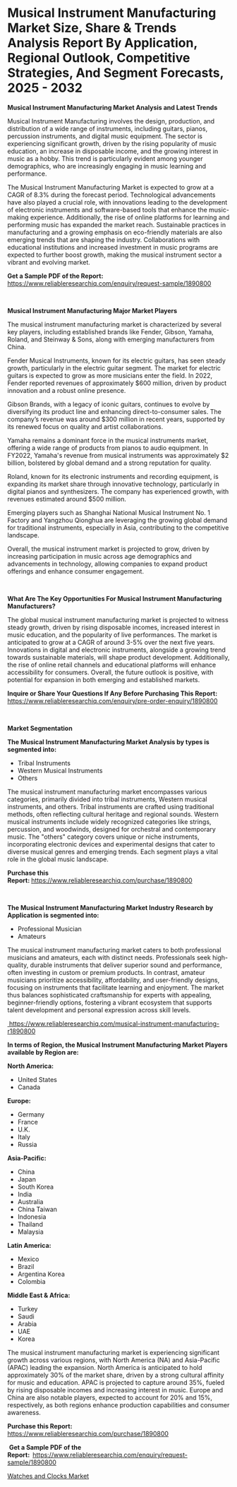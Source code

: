 <p><h1>Musical Instrument Manufacturing Market Size, Share & Trends Analysis Report By Application, Regional Outlook, Competitive Strategies, And Segment Forecasts, 2025 - 2032</h1></p><p><strong>Musical Instrument Manufacturing Market Analysis and Latest Trends</strong></p>
<p><p>Musical Instrument Manufacturing involves the design, production, and distribution of a wide range of instruments, including guitars, pianos, percussion instruments, and digital music equipment. The sector is experiencing significant growth, driven by the rising popularity of music education, an increase in disposable income, and the growing interest in music as a hobby. This trend is particularly evident among younger demographics, who are increasingly engaging in music learning and performance.</p><p>The Musical Instrument Manufacturing Market is expected to grow at a CAGR of 8.3% during the forecast period. Technological advancements have also played a crucial role, with innovations leading to the development of electronic instruments and software-based tools that enhance the music-making experience. Additionally, the rise of online platforms for learning and performing music has expanded the market reach. Sustainable practices in manufacturing and a growing emphasis on eco-friendly materials are also emerging trends that are shaping the industry. Collaborations with educational institutions and increased investment in music programs are expected to further boost growth, making the musical instrument sector a vibrant and evolving market.</p></p>
<p><strong>Get a Sample PDF of the Report:&nbsp;</strong> <a href="https://www.reliableresearchiq.com/enquiry/request-sample/1890800?utm_campaign=3279&utm_medium=2&utm_source=Github&utm_content=ia&utm_term=05042025&utm_id=musical-instrument-manufacturing">https://www.reliableresearchiq.com/enquiry/request-sample/1890800</a></p>
<p>&nbsp;</p>
<p><strong>Musical Instrument Manufacturing Major Market Players</strong></p>
<p><p>The musical instrument manufacturing market is characterized by several key players, including established brands like Fender, Gibson, Yamaha, Roland, and Steinway & Sons, along with emerging manufacturers from China.</p><p>Fender Musical Instruments, known for its electric guitars, has seen steady growth, particularly in the electric guitar segment. The market for electric guitars is expected to grow as more musicians enter the field. In 2022, Fender reported revenues of approximately $600 million, driven by product innovation and a robust online presence.</p><p>Gibson Brands, with a legacy of iconic guitars, continues to evolve by diversifying its product line and enhancing direct-to-consumer sales. The company’s revenue was around $300 million in recent years, supported by its renewed focus on quality and artist collaborations.</p><p>Yamaha remains a dominant force in the musical instruments market, offering a wide range of products from pianos to audio equipment. In FY2022, Yamaha's revenue from musical instruments was approximately $2 billion, bolstered by global demand and a strong reputation for quality.</p><p>Roland, known for its electronic instruments and recording equipment, is expanding its market share through innovative technology, particularly in digital pianos and synthesizers. The company has experienced growth, with revenues estimated around $500 million.</p><p>Emerging players such as Shanghai National Musical Instrument No. 1 Factory and Yangzhou Qionghua are leveraging the growing global demand for traditional instruments, especially in Asia, contributing to the competitive landscape.</p><p>Overall, the musical instrument market is projected to grow, driven by increasing participation in music across age demographics and advancements in technology, allowing companies to expand product offerings and enhance consumer engagement.</p></p>
<p>&nbsp;</p>
<p><strong>What Are The Key Opportunities For Musical Instrument Manufacturing Manufacturers?</strong></p>
<p><p>The global musical instrument manufacturing market is projected to witness steady growth, driven by rising disposable incomes, increased interest in music education, and the popularity of live performances. The market is anticipated to grow at a CAGR of around 3-5% over the next five years. Innovations in digital and electronic instruments, alongside a growing trend towards sustainable materials, will shape product development. Additionally, the rise of online retail channels and educational platforms will enhance accessibility for consumers. Overall, the future outlook is positive, with potential for expansion in both emerging and established markets.</p></p>
<p><strong>Inquire or Share Your Questions If Any Before Purchasing This Report:</strong> <a href="https://www.reliableresearchiq.com/enquiry/pre-order-enquiry/1890800?utm_campaign=3279&utm_medium=2&utm_source=Github&utm_content=ia&utm_term=05042025&utm_id=musical-instrument-manufacturing">https://www.reliableresearchiq.com/enquiry/pre-order-enquiry/1890800</a></p>
<p>&nbsp;</p>
<p><strong>Market Segmentation</strong></p>
<p><strong>The Musical Instrument Manufacturing Market Analysis by types is segmented into:</strong></p>
<p><ul><li>Tribal Instruments</li><li>Western Musical Instruments</li><li>Others</li></ul></p>
<p><p>The musical instrument manufacturing market encompasses various categories, primarily divided into tribal instruments, Western musical instruments, and others. Tribal instruments are crafted using traditional methods, often reflecting cultural heritage and regional sounds. Western musical instruments include widely recognized categories like strings, percussion, and woodwinds, designed for orchestral and contemporary music. The "others" category covers unique or niche instruments, incorporating electronic devices and experimental designs that cater to diverse musical genres and emerging trends. Each segment plays a vital role in the global music landscape.</p></p>
<p><strong>Purchase this Report:&nbsp;</strong><a href="https://www.reliableresearchiq.com/purchase/1890800?utm_campaign=3279&utm_medium=2&utm_source=Github&utm_content=ia&utm_term=05042025&utm_id=musical-instrument-manufacturing">https://www.reliableresearchiq.com/purchase/1890800</a></p>
<p>&nbsp;</p>
<p><strong>The Musical Instrument Manufacturing Market Industry Research by Application is segmented into:</strong></p>
<p><ul><li>Professional Musician</li><li>Amateurs</li></ul></p>
<p><p>The musical instrument manufacturing market caters to both professional musicians and amateurs, each with distinct needs. Professionals seek high-quality, durable instruments that deliver superior sound and performance, often investing in custom or premium products. In contrast, amateur musicians prioritize accessibility, affordability, and user-friendly designs, focusing on instruments that facilitate learning and enjoyment. The market thus balances sophisticated craftsmanship for experts with appealing, beginner-friendly options, fostering a vibrant ecosystem that supports talent development and personal expression across skill levels.</p></p>
<p><a href="https://www.reliableresearchiq.com/musical-instrument-manufacturing-r1890800?utm_campaign=3279&utm_medium=2&utm_source=Github&utm_content=ia&utm_term=05042025&utm_id=musical-instrument-manufacturing">&nbsp;https://www.reliableresearchiq.com/musical-instrument-manufacturing-r1890800</a></p>
<p><strong>In terms of Region, the Musical Instrument Manufacturing Market Players available by Region are:</strong></p>
<p>
    <p> <strong> North America: </strong>
        <ul>
            <li>United States</li>
            <li>Canada</li>
        </ul>
        </p> 
    <p> <strong> Europe: </strong>
        <ul>
            <li>Germany</li>
            <li>France</li>
            <li>U.K.</li>
            <li>Italy</li>
            <li>Russia</li>
        </ul>
        </p> 
    <p> <strong> Asia-Pacific: </strong>
        <ul>
            <li>China</li>
            <li>Japan</li>
            <li>South Korea</li>
            <li>India</li>
            <li>Australia</li>
            <li>China Taiwan</li>
            <li>Indonesia</li>
            <li>Thailand</li>
            <li>Malaysia</li>
        </ul>
        </p> 
    <p> <strong> Latin America: </strong>
        <ul>
            <li>Mexico</li>
            <li>Brazil</li>
            <li>Argentina Korea</li>
            <li>Colombia</li>
        </ul>
        </p> 
    <p> <strong> Middle East & Africa: </strong>
        <ul>
            <li>Turkey</li>
            <li>Saudi</li>
            <li>Arabia</li>
            <li>UAE</li>
            <li>Korea</li>
        </ul>
    </p>
    </p>
<p><p>The musical instrument manufacturing market is experiencing significant growth across various regions, with North America (NA) and Asia-Pacific (APAC) leading the expansion. North America is anticipated to hold approximately 30% of the market share, driven by a strong cultural affinity for music and education. APAC is projected to capture around 35%, fueled by rising disposable incomes and increasing interest in music. Europe and China are also notable players, expected to account for 20% and 15%, respectively, as both regions enhance production capabilities and consumer awareness.</p></p>
<p><strong>Purchase this Report: </strong><a href="https://www.reliableresearchiq.com/purchase/1890800?utm_campaign=3279&utm_medium=2&utm_source=Github&utm_content=ia&utm_term=05042025&utm_id=musical-instrument-manufacturing">https://www.reliableresearchiq.com/purchase/1890800</a></p>
<p>&nbsp;<strong>Get a Sample PDF of the Report:&nbsp;&nbsp;</strong><a href="https://www.reliableresearchiq.com/enquiry/request-sample/1890800?utm_campaign=3279&utm_medium=2&utm_source=Github&utm_content=ia&utm_term=05042025&utm_id=musical-instrument-manufacturing">https://www.reliableresearchiq.com/enquiry/request-sample/1890800</a></p>
<p><strong></strong></p>
<p><p><a href="https://github.com/peggiputra7o/Market-Research-Report-List-1/blob/main/watches-and-clocks-market.md?utm_campaign=3279&utm_medium=2&utm_source=Github&utm_content=ia&utm_term=05042025&utm_id=musical-instrument-manufacturing">Watches and Clocks Market</a></p></p>